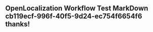 <properties
ms.topic="hero-topic"
ms.test1="hero-topic"
ms.test2="test"/>

## OpenLocalization Workflow Test MarkDown cb119ecf-996f-40f5-9d24-ec754f6654f6 thanks!
<!--HONumber=Mar16_HO2-->
